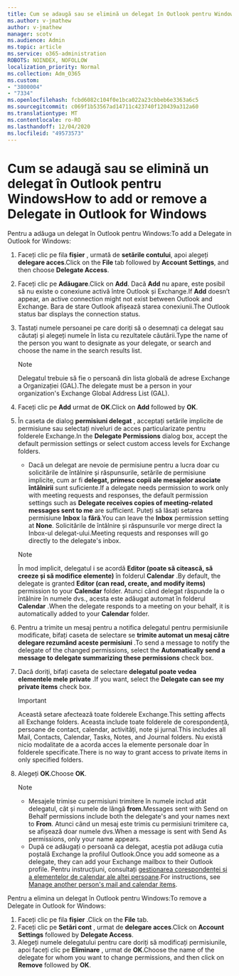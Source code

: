 ```yaml
---
title: Cum se adaugă sau se elimină un delegat în Outlook pentru Windows
ms.author: v-jmathew
author: v-jmathew
manager: scotv
ms.audience: Admin
ms.topic: article
ms.service: o365-administration
ROBOTS: NOINDEX, NOFOLLOW
localization_priority: Normal
ms.collection: Adm_O365
ms.custom:
- "3800004"
- "7334"
ms.openlocfilehash: fcbd6082c104f0e1bca022a23cbbeb6e3363a6c5
ms.sourcegitcommit: c069f1b53567ad14711c423740f120439a312a60
ms.translationtype: MT
ms.contentlocale: ro-RO
ms.lasthandoff: 12/04/2020
ms.locfileid: "49573573"
---
```

# <a name="how-to-add-or-remove-a-delegate-in-outlook-for-windows"></a><span data-ttu-id="c94fa-102">Cum se adaugă sau se elimină un delegat în Outlook pentru Windows</span><span class="sxs-lookup"><span data-stu-id="c94fa-102">How to add or remove a Delegate in Outlook for Windows</span></span>

<span data-ttu-id="c94fa-103">Pentru a adăuga un delegat în Outlook pentru Windows:</span><span class="sxs-lookup"><span data-stu-id="c94fa-103">To add a Delegate in Outlook for Windows:</span></span> 

1. <span data-ttu-id="c94fa-104">Faceți clic pe fila **fișier** , urmată de **setările contului**, apoi alegeți **delegare acces**.</span><span class="sxs-lookup"><span data-stu-id="c94fa-104">Click on the **File** tab followed by **Account Settings**, and then choose **Delegate Access**.</span></span>
2. <span data-ttu-id="c94fa-105">Faceți clic pe **Adăugare**.</span><span class="sxs-lookup"><span data-stu-id="c94fa-105">Click on **Add**.</span></span> <span data-ttu-id="c94fa-106">Dacă **Add** nu apare, este posibil să nu existe o conexiune activă între Outlook și Exchange.</span><span class="sxs-lookup"><span data-stu-id="c94fa-106">If **Add** doesn’t appear, an active connection might not exist between Outlook and Exchange.</span></span> <span data-ttu-id="c94fa-107">Bara de stare Outlook afișează starea conexiunii.</span><span class="sxs-lookup"><span data-stu-id="c94fa-107">The Outlook status bar displays the connection status.</span></span>
3. <span data-ttu-id="c94fa-108">Tastați numele persoanei pe care doriți să o desemnați ca delegat sau căutați și alegeți numele în lista cu rezultatele căutării.</span><span class="sxs-lookup"><span data-stu-id="c94fa-108">Type the name of the person you want to designate as your delegate, or search and choose the name in the search results list.</span></span>

    > [!NOTE]
    > <span data-ttu-id="c94fa-109">Delegatul trebuie să fie o persoană din lista globală de adrese Exchange a Organizației (GAL).</span><span class="sxs-lookup"><span data-stu-id="c94fa-109">The delegate must be a person in your organization's Exchange Global Address List (GAL).</span></span>
4. <span data-ttu-id="c94fa-110">Faceți clic pe **Add** urmat de **OK**.</span><span class="sxs-lookup"><span data-stu-id="c94fa-110">Click on **Add** followed by **OK**.</span></span>
5. <span data-ttu-id="c94fa-111">În caseta de dialog **permisiuni delegat** , acceptați setările implicite de permisiune sau selectați niveluri de acces particularizate pentru folderele Exchange.</span><span class="sxs-lookup"><span data-stu-id="c94fa-111">In the **Delegate Permissions** dialog box, accept the default permission settings or select custom access levels for Exchange folders.</span></span>

    - <span data-ttu-id="c94fa-112">Dacă un delegat are nevoie de permisiune pentru a lucra doar cu solicitările de întâlnire și răspunsurile, setările de permisiune implicite, cum ar fi **delegat, primesc copii ale mesajelor asociate întâlnirii** sunt suficiente.</span><span class="sxs-lookup"><span data-stu-id="c94fa-112">If a delegate needs permission to work only with meeting requests and responses, the default permission settings such as **Delegate receives copies of meeting-related messages sent to me** are sufficient.</span></span> <span data-ttu-id="c94fa-113">Puteți să lăsați setarea permisiune **Inbox** la **fără**.</span><span class="sxs-lookup"><span data-stu-id="c94fa-113">You can leave the **Inbox** permission setting at **None**.</span></span> <span data-ttu-id="c94fa-114">Solicitările de întâlnire și răspunsurile vor merge direct la Inbox-ul delegat-ului.</span><span class="sxs-lookup"><span data-stu-id="c94fa-114">Meeting requests and responses will go directly to the delegate's inbox.</span></span>

    > [!NOTE]
    > <span data-ttu-id="c94fa-115">În mod implicit, delegatul i se acordă **Editor (poate să citească, să creeze și să modifice elemente)** în folderul **Calendar** .</span><span class="sxs-lookup"><span data-stu-id="c94fa-115">By default, the delegate is granted **Editor (can read, create, and modify items)** permission to your **Calendar** folder.</span></span> <span data-ttu-id="c94fa-116">Atunci când delegat răspunde la o întâlnire în numele dvs., acesta este adăugat automat în folderul **Calendar** .</span><span class="sxs-lookup"><span data-stu-id="c94fa-116">When the delegate responds to a meeting on your behalf, it is automatically added to your **Calendar** folder.</span></span>

5. <span data-ttu-id="c94fa-117">Pentru a trimite un mesaj pentru a notifica delegatul pentru permisiunile modificate, bifați caseta de selectare se **trimite automat un mesaj către delegare rezumând aceste permisiuni** .</span><span class="sxs-lookup"><span data-stu-id="c94fa-117">To send a message to notify the delegate of the changed permissions, select the **Automatically send a message to delegate summarizing these permissions** check box.</span></span>
6. <span data-ttu-id="c94fa-118">Dacă doriți, bifați caseta de selectare **delegatul poate vedea elementele mele private** .</span><span class="sxs-lookup"><span data-stu-id="c94fa-118">If you want, select the **Delegate can see my private items** check box.</span></span>

    > [!IMPORTANT]
    > <span data-ttu-id="c94fa-119">Această setare afectează toate folderele Exchange.</span><span class="sxs-lookup"><span data-stu-id="c94fa-119">This setting affects all Exchange folders.</span></span> <span data-ttu-id="c94fa-120">Aceasta include toate folderele de corespondență, persoane de contact, calendar, activități, note și jurnal.</span><span class="sxs-lookup"><span data-stu-id="c94fa-120">This includes all Mail, Contacts, Calendar, Tasks, Notes, and Journal folders.</span></span> <span data-ttu-id="c94fa-121">Nu există nicio modalitate de a acorda acces la elemente personale doar în folderele specificate.</span><span class="sxs-lookup"><span data-stu-id="c94fa-121">There is no way to grant access to private items in only specified folders.</span></span>

7. <span data-ttu-id="c94fa-122">Alegeți **OK**.</span><span class="sxs-lookup"><span data-stu-id="c94fa-122">Choose **OK**.</span></span>

    > [!NOTE]
    >
    > - <span data-ttu-id="c94fa-123">Mesajele trimise cu permisiuni trimitere în numele includ atât delegatul, cât și numele de lângă **from**.</span><span class="sxs-lookup"><span data-stu-id="c94fa-123">Messages sent with Send on Behalf permissions include both the delegate's and your names next to **From**.</span></span> <span data-ttu-id="c94fa-124">Atunci când un mesaj este trimis cu permisiuni trimitere ca, se afișează doar numele dvs.</span><span class="sxs-lookup"><span data-stu-id="c94fa-124">When a message is sent with Send As permissions, only your name appears.</span></span>
    > - <span data-ttu-id="c94fa-125">După ce adăugați o persoană ca delegat, aceștia pot adăuga cutia poștală Exchange la profilul Outlook.</span><span class="sxs-lookup"><span data-stu-id="c94fa-125">Once you add someone as a delegate, they can add your Exchange mailbox to their Outlook profile.</span></span> <span data-ttu-id="c94fa-126">Pentru instrucțiuni, consultați [gestionarea corespondenței și a elementelor de calendar ale altei persoane](https://support.microsoft.com/office/manage-another-person-s-mail-and-calendar-items-afb79d6b-2967-43b9-a944-a6b953190af5).</span><span class="sxs-lookup"><span data-stu-id="c94fa-126">For instructions, see [Manage another person's mail and calendar items](https://support.microsoft.com/office/manage-another-person-s-mail-and-calendar-items-afb79d6b-2967-43b9-a944-a6b953190af5).</span></span>

<span data-ttu-id="c94fa-127">Pentru a elimina un delegat în Outlook pentru Windows:</span><span class="sxs-lookup"><span data-stu-id="c94fa-127">To remove a Delegate in Outlook for Windows:</span></span>

1. <span data-ttu-id="c94fa-128">Faceți clic pe fila **fișier** .</span><span class="sxs-lookup"><span data-stu-id="c94fa-128">Click on the **File** tab.</span></span>
2. <span data-ttu-id="c94fa-129">Faceți clic pe **Setări cont** , urmat de **delegare acces**.</span><span class="sxs-lookup"><span data-stu-id="c94fa-129">Click on **Account Settings** followed by **Delegate Access**.</span></span>
3. <span data-ttu-id="c94fa-130">Alegeți numele delegatului pentru care doriți să modificați permisiunile, apoi faceți clic pe **Eliminare** , urmat de **OK**.</span><span class="sxs-lookup"><span data-stu-id="c94fa-130">Choose the name of the delegate for whom you want to change permissions, and then click on **Remove** followed by **OK**.</span></span>
